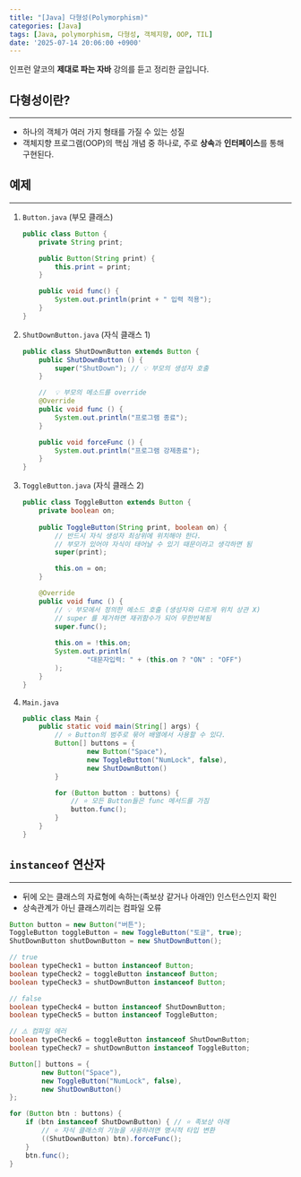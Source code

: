 ```yaml
---
title: "[Java] 다형성(Polymorphism)"
categories: [Java]
tags: [Java, polymorphism, 다형성, 객체지향, OOP, TIL]
date: '2025-07-14 20:06:00 +0900'
---
```


인프런 얄코의 **제대로 파는 자바** 강의를 듣고 정리한 글입니다.

## 다형성이란?

---

- 하나의 객체가 여러 가지 형태를 가질 수 있는 성질
- 객체지향 프로그램(OOP)의 핵심 개념 중 하나로, 주로 **상속**과 **인터페이스**를 통해 구현된다.

## 예제

---

1. `Button.java` (부모 클래스)

    ```java
    public class Button {
        private String print;

        public Button(String print) {
            this.print = print;
        }

        public void func() {
            System.out.println(print + " 입력 적용");
        }
    }
    ```

2. `ShutDownButton.java` (자식 클래스 1)

    ```java
    public class ShutDownButton extends Button {
        public ShutDownButton () {
            super("ShutDown"); // 💡 부모의 생성자 호출
        }

        //  💡 부모의 메소드를 override
        @Override
        public void func () {
            System.out.println("프로그램 종료");
        }

        public void forceFunc () {
            System.out.println("프로그램 강제종료");
        }
    }
    ```

3. `ToggleButton.java` (자식 클래스 2)

    ```java
    public class ToggleButton extends Button {
        private boolean on;
        
        public ToggleButton(String print, boolean on) {
            // 반드시 자식 생성자 최상위에 위치해야 한다.
            // 부모가 있어야 자식이 태어날 수 있기 때문이라고 생각하면 됨
            super(print);

            this.on = on;
        }

        @Override
        public void func () {
            // 💡 부모에서 정의한 메소드 호출 (생성자와 다르게 위치 상관 X)
            // super 를 제거하면 재귀함수가 되어 무한반복됨
            super.func();
            
            this.on = !this.on;
            System.out.println(
                    "대문자입력: " + (this.on ? "ON" : "OFF")
            );
        }
    }
    ```

4. `Main.java`

    ```java
    public class Main {
        public static void main(String[] args) {
            // ⭐️ Button의 범주로 묶어 배열에서 사용할 수 있다.
            Button[] buttons = {
                    new Button("Space"),
                    new ToggleButton("NumLock", false),
                    new ShutDownButton()
            }

            for (Button button : buttons) {
                // ⭐️ 모든 Button들은 func 메서드를 가짐
                button.func();
            }
        }
    }
    ```

## `instanceof` 연산자

---

- 뒤에 오는 클래스의 자료형에 속하는(족보상 같거나 아래인) 인스턴스인지 확인
- 상속관계가 아닌 클래스끼리는 컴파일 오류

```java
Button button = new Button("버튼");
ToggleButton toggleButton = new ToggleButton("토글", true);
ShutDownButton shutDownButton = new ShutDownButton();

// true
boolean typeCheck1 = button instanceof Button;
boolean typeCheck2 = toggleButton instanceof Button;
boolean typeCheck3 = shutDownButton instanceof Button;

// false
boolean typeCheck4 = button instanceof ShutDownButton;
boolean typeCheck5 = button instanceof ToggleButton;

// ⚠️ 컴파일 에러
boolean typeCheck6 = toggleButton instanceof ShutDownButton;
boolean typeCheck7 = shutDownButton instanceof ToggleButton;
```

```java
Button[] buttons = {
        new Button("Space"),
        new ToggleButton("NumLock", false),
        new ShutDownButton()
};

for (Button btn : buttons) {
    if (btn instanceof ShutDownButton) { // ⭐️ 족보상 아래
        // ⭐️ 자식 클래스의 기능을 사용하려면 명시적 타입 변환
        ((ShutDownButton) btn).forceFunc();
    }
    btn.func();
}
```